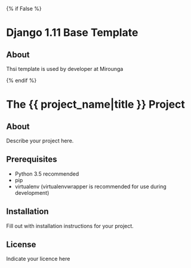 {% if False %}
# Django 1.11 Base Template #

## About ##

Thsi template is used by developer at Mirounga

{% endif %}
# The {{ project_name|title }} Project #

## About ##

Describe your project here.

## Prerequisites ##

- Python 3.5 recommended
- pip
- virtualenv (virtualenvwrapper is recommended for use during development)

## Installation ##

Fill out with installation instructions for your project.


License
-------

Indicate your licence here
